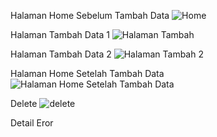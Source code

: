 
Halaman Home Sebelum Tambah Data
![Home](https://github.com/user-attachments/assets/d098c103-5821-4f22-8706-e672870d6872)

Halaman Tambah Data 1
![Halaman Tambah ](https://github.com/user-attachments/assets/9f1a7ccb-bacb-4651-b599-8b0db3c0dbc5)

Halaman Tambah Data 2
![Halaman Tambah 2](https://github.com/user-attachments/assets/8d2eeaa0-a6ae-4b26-8494-0fc71f434ab0)

Halaman Home Setelah Tambah Data
![Halaman Home Setelah Tambah Data](https://github.com/user-attachments/assets/8618a22a-ba89-4a38-be20-24e21a8d75b1)

Delete
![delete](https://github.com/user-attachments/assets/8e1c1470-4499-4e7e-939d-ff8d9d0dbe10)


Detail Eror
